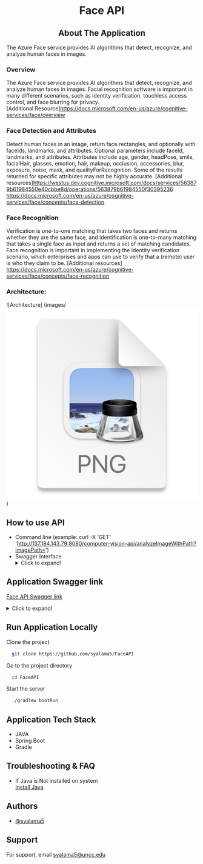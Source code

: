 <h1 align="center">Face API</h1>
<h2 align="center">About The Application</h2>
The Azure Face service provides AI algorithms that detect, recognize, and analyze human faces in images.

###  Overview
The Azure Face service provides AI algorithms that detect, recognize, and analyze human faces in images. Facial recognition software is important in many different scenarios, such as identity verification, touchless access control, and face blurring for privacy.<br />
[Additional Resource]https://docs.microsoft.com/en-us/azure/cognitive-services/face/overview 

### Face Detection and Attributes
Detect human faces in an image, return face rectangles, and optionally with faceIds, landmarks, and attributes.
Optional parameters include faceId, landmarks, and attributes. Attributes include age, gender, headPose, smile, facialHair, glasses, emotion, hair, makeup, occlusion, accessories, blur, exposure, noise, mask, and qualityForRecognition. Some of the results returned for specific attributes may not be highly accurate.
[Additional resources]https://westus.dev.cognitive.microsoft.com/docs/services/563879b61984550e40cbbe8d/operations/563879b61984550f30395236
https://docs.microsoft.com/en-us/azure/cognitive-services/face/concepts/face-detection

### Face Recognition
Verification is one-to-one matching that takes two faces and returns whether they are the same face, and identification is one-to-many matching that takes a single face as input and returns a set of matching candidates. Face recognition is important in implementing the identity verification scenario, which enterprises and apps can use to verify that a (remote) user is who they claim to be.
[Additional resources] https://docs.microsoft.com/en-us/azure/cognitive-services/face/concepts/face-recognition

### Architecture:
![Architecture] (images/![img_1.png](img_1.png)) <br/>


## How to use API
- Command line (example: curl -X 'GET' \
  'http://137.184.143.79:8080/computer-vision-api/analyzeImageWithPath?imagePath=<imagepath>')
- Swagger Interface <details><summary>Click to expand!</summary> ![swagger page](images/img.png) </details>


## Application Swagger link
[Face API Swagger link](http://159.89.52.132:8080/face-api/swagger-ui/index.html#/face-api-controller/analyzeOCRWithPath)
<details>
  <summary>Click to expand!</summary>

![swagger page](images/swaggerr)

</details>

## Run Application Locally
Clone the project
```bash
  git clone https://github.com/syalama5/FaceAPI
```
Go to the project directory
```bash
  cd FaceAPI
```
Start the server

```bash
  ./gradlew bootRun
```
## Application Tech Stack
- JAVA
- Spring Boot
- Gradle

## Troubleshooting & FAQ
- If Java is Not installed on system </br>
  [Install Java](https://www.java.com/en/download/help/download_options.html) <br />

## Authors

- [@syalama5](https://github.com/syalama5)
## Support
For support, email syalama5@uncc.edu
